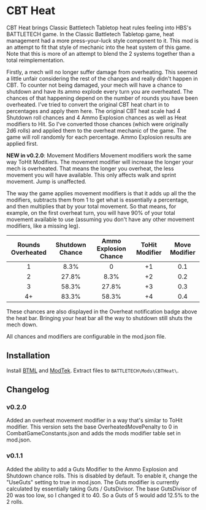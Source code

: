 # CBT Heat

CBT Heat brings Classic Battletech Tabletop heat rules feeling into HBS's BATTLETECH game.  In the Classic Battletech Tabletop game, heat management had a more press-your-luck style component to it.  This mod is an attempt to fit that style of mechanic into the heat system of this game.  Note that this is more of an attempt to blend the 2 systems together than a total reimplementation.

Firstly, a mech will no longer suffer damage from overheating.  This seemed a little unfair considering the rest of the changes and really didn't happen in CBT. To counter not being damaged, your mech will have a chance to shutdown and have its ammo explode every turn you are overheated.  The chances of that happening depend on the number of rounds you have been overheated.  I've tried to convert the original CBT heat chart in to percentages and apply them here.  The original CBT heat scale had 4 Shutdown roll chances and 4 Ammo Explosion chances as well as Heat modifiers to Hit.  So I've converted those chances (which were originally 2d6 rolls) and applied them to the overheat mechanic of the game. The game will roll randomly for each percentage.  Ammo Explosion results are applied first.

__NEW in v0.2.0__: Movement Modifiers
Movement modifiers work the same way ToHit Modifiers.  The movement modifier will increase the longer your mech is overheated.  That means the longer you overheat, the less movement you will have available.  This only affects walk and sprint movement.  Jump is unaffected.

The way the game applies movement modifiers is that it adds up all the the modifiers, subtracts them from 1 to get what is essentially a percentage, and then multiplies that by your total movement. So that means, for example, on the first overheat turn, you will have 90% of your total movement available to use (assuming you don't have any other movement modifiers, like a missing leg).


| Rounds Overheated | Shutdown Chance | Ammo Explosion Chance | ToHit Modifier | Move Modifier |
|:-----------------:|:---------------:|:---------------------:|:--------------:|:-------------:|
| 1                 | 8.3%            | 0                     | +1             | 0.1           |
| 2                 | 27.8%           | 8.3%                  | +2             | 0.2           |
| 3                 | 58.3%           | 27.8%                 | +3             | 0.3           |
| 4+                | 83.3%           | 58.3%                 | +4             | 0.4           |

These chances are also displayed in the Overheat notification badge above the heat bar.  Bringing your heat bar all the way to shutdown still shuts the mech down.

All chances and modifiers are configurable in the mod.json file.

## Installation

Install [BTML](https://github.com/Mpstark/BattleTechModLoader) and [ModTek](https://github.com/Mpstark/ModTek). Extract files to `BATTLETECH\Mods\CBTHeat\`.

## Changelog

### v0.2.0
Added an overheat movement modifier in a way that's similar to ToHit modifier.  This version sets the base OverheatedMovePenalty to 0 in CombatGameConstants.json and adds the mods modifier table set in mod.json.

### v0.1.1
Added the ability to add a Guts Modifier to the Ammo Explosion and Shutdown chance rolls.  This is disabled by default.  To enable it, change the "UseGuts" setting to true in mod.json. The Guts modifier is currently calculated by essentially taking Guts / GutsDivisor.  The base GutsDivisor of 20 was too low, so I changed it to 40.  So a Guts of 5 would add 12.5% to the 2 rolls.